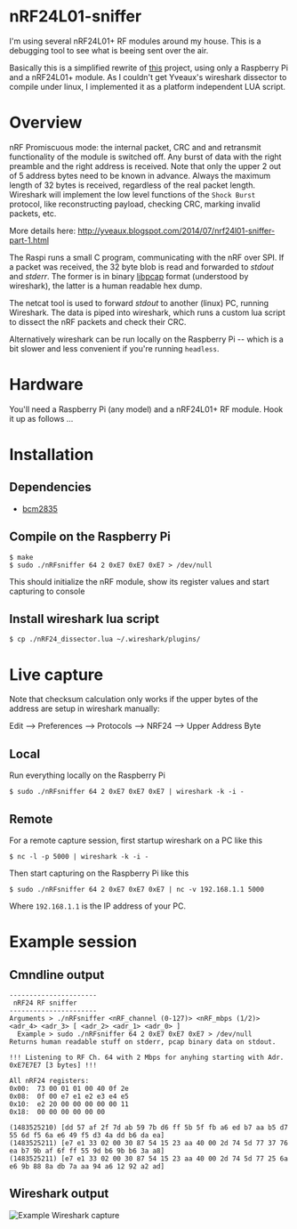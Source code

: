 # nRF24L01-sniffer

I'm using several nRF24L01+ RF modules around my house. This is a debugging tool to see what is beeing sent over the air.

Basically this is a simplified rewrite of [this](http://yveaux.blogspot.com/2014/07/nrf24l01-sniffer-part-1.html) project, using only a Raspberry Pi and a nRF24L01+ module. As I couldn't get Yveaux's wireshark dissector to compile under linux, I implemented it as a platform independent LUA script.

# Overview

nRF Promiscuous mode: the internal packet, CRC and and retransmit functionality of the module is switched off. Any burst of data with the right preamble and the right address is received. Note that only the upper 2 out of 5 address bytes need to be known in advance. Always the maximum length of 32 bytes is received, regardless of the real packet length. Wireshark will implement the low level functions of the `Shock Burst` protocol, like reconstructing payload, checking CRC, marking invalid packets, etc.

More details here: http://yveaux.blogspot.com/2014/07/nrf24l01-sniffer-part-1.html

The Raspi runs a small C program, communicating with the nRF over SPI. If a packet was received, the 32 byte blob is read and forwarded to _stdout_ and _stderr_. The former is in binary [libpcap](https://wiki.wireshark.org/Development/LibpcapFileFormat) format (understood by wireshark), the latter is a human readable hex dump.

The netcat tool is used to forward _stdout_ to another (linux) PC, running Wireshark. The data is piped into wireshark, which runs a custom lua script to dissect the nRF packets and check their CRC.

Alternatively wireshark can be run locally on the Raspberry Pi -- which is a bit slower and less convenient if you're running `headless`.

# Hardware

You'll need a Raspberry Pi (any model) and a nRF24L01+ RF module. Hook it up as follows ...

# Installation

## Dependencies

  * [bcm2835](http://www.airspayce.com/mikem/bcm2835/)

## Compile on the Raspberry Pi
    
    $ make
    $ sudo ./nRFsniffer 64 2 0xE7 0xE7 0xE7 > /dev/null
    
This should initialize the nRF module, show its register values and start capturing to console
    
## Install wireshark lua script

    $ cp ./nRF24_dissector.lua ~/.wireshark/plugins/
    
# Live capture

Note that checksum calculation only works if the upper bytes of the address are setup in wireshark manually:

  Edit --> Preferences --> Protocols --> NRF24 --> Upper Address Byte

## Local

Run everything locally on the Raspberry Pi

    $ sudo ./nRFsniffer 64 2 0xE7 0xE7 0xE7 | wireshark -k -i -

## Remote

For a remote capture session, first startup wireshark on a PC like this

    $ nc -l -p 5000 | wireshark -k -i -
    
Then start capturing on the Raspberry Pi like this

    $ sudo ./nRFsniffer 64 2 0xE7 0xE7 0xE7 | nc -v 192.168.1.1 5000
    
Where `192.168.1.1` is the IP address of your PC.

# Example session

## Cmndline output

    ----------------------
     nRF24 RF sniffer
    ----------------------
    Arguments > ./nRFsniffer <nRF_channel (0-127)> <nRF_mbps (1/2)> <adr_4> <adr_3> [ <adr_2> <adr_1> <adr_0> ] 
      Example > sudo ./nRFsniffer 64 2 0xE7 0xE7 0xE7 > /dev/null 
    Returns human readable stuff on stderr, pcap binary data on stdout.

    !!! Listening to RF Ch. 64 with 2 Mbps for anyhing starting with Adr. 0xE7E7E7 [3 bytes] !!!

    All nRF24 registers:
    0x00:  73 00 01 01 00 40 0f 2e 
    0x08:  0f 00 e7 e1 e2 e3 e4 e5 
    0x10:  e2 20 00 00 00 00 00 11 
    0x18:  00 00 00 00 00 00 

    (1483525210) [dd 57 af 2f 7d ab 59 7b d6 ff 5b 5f fb a6 ed b7 aa b5 d7 55 6d f5 6a e6 49 f5 d3 4a dd b6 da ea]
    (1483525211) [e7 e1 33 02 00 30 87 54 15 23 aa 40 00 2d 74 5d 77 37 76 ea b7 9b af 6f ff 55 9d b6 9b b6 3a a8]
    (1483525211) [e7 e1 33 02 00 30 87 54 15 23 aa 40 00 2d 74 5d 77 25 6a e6 9b 88 8a db 7a aa 94 a6 12 92 a2 ad]


## Wireshark output

![Example Wireshark capture](https://github.com/yetifrisstlama/nRF24L01-sniffer/raw/master/nrf_ws.png)


